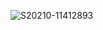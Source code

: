 ![S20210-11412893](https://user-images.githubusercontent.com/64497685/153385740-6a1b0511-d39d-4a90-b723-7ada5791dd75.gif)
